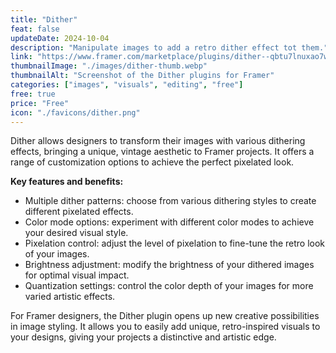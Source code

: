 ```yaml
---
title: "Dither"
feat: false
updateDate: 2024-10-04
description: "Manipulate images to add a retro dither effect tot them."
link: "https://www.framer.com/marketplace/plugins/dither--qbtu7lnuxao7w5188cblpk32c/?via=julesvcode"
thumbnailImage: "./images/dither-thumb.webp"
thumbnailAlt: "Screenshot of the Dither plugins for Framer"
categories: ["images", "visuals", "editing", "free"]
free: true
price: "Free"
icon: "./favicons/dither.png"
---
```


Dither allows designers to transform their images with various dithering effects, bringing a unique, vintage aesthetic to Framer projects. It offers a range of customization options to achieve the perfect pixelated look.

<b>Key features and benefits:</b>

- Multiple dither patterns: choose from various dithering styles to create different pixelated effects.
- Color mode options: experiment with different color modes to achieve your desired visual style.
- Pixelation control: adjust the level of pixelation to fine-tune the retro look of your images.
- Brightness adjustment: modify the brightness of your dithered images for optimal visual impact.
- Quantization settings: control the color depth of your images for more varied artistic effects.

For Framer designers, the Dither plugin opens up new creative possibilities in image styling. It allows you to easily add unique, retro-inspired visuals to your designs, giving your projects a distinctive and artistic edge.
